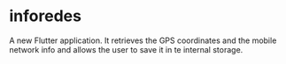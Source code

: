 # inforedes

A new Flutter application.
It retrieves the GPS coordinates and the mobile network info 
and allows the user to save it in te internal storage.
